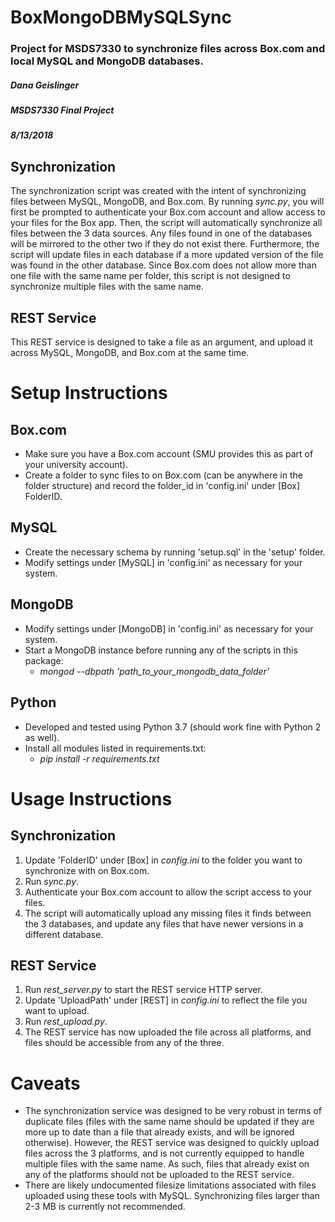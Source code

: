 # BoxMongoDBMySQLSync
### Project for MSDS7330 to synchronize files across Box.com and local MySQL and MongoDB databases.
##### Dana Geislinger
##### MSDS7330 Final Project
##### 8/13/2018

## Synchronization
The synchronization script was created with the intent of synchronizing files between MySQL, MongoDB, and Box.com. By running *sync.py*, you will first be prompted to authenticate your Box.com account and allow access to your files for the Box app. Then, the script will automatically synchronize all files between the 3 data sources. Any files found in one of the databases will be mirrored to the other two if they do not exist there. Furthermore, the script will update files in each database if a more updated version of the file was found in the other database. Since Box.com does not allow more than one file with the same name per folder, this script is not designed to synchronize multiple files with the same name.

## REST Service
This REST service is designed to take a file as an argument, and upload it across MySQL, MongoDB, and Box.com at the same time.

# Setup Instructions
## Box.com
* Make sure you have a Box.com account (SMU provides this as part of your university account).
* Create a folder to sync files to on Box.com (can be anywhere in the folder structure) and record the folder_id in 'config.ini' under [Box] FolderID.

## MySQL
* Create the necessary schema by running 'setup.sql' in the 'setup' folder.
* Modify settings under [MySQL] in 'config.ini' as necessary for your system.

## MongoDB
* Modify settings under [MongoDB] in 'config.ini' as necessary for your system.
* Start a MongoDB instance before running any of the scripts in this package:
  * *mongod --dbpath 'path_to_your_mongodb_data_folder'*

## Python
* Developed and tested using Python 3.7 (should work fine with Python 2 as well).
* Install all modules listed in requirements.txt:
  * *pip install -r requirements.txt*
  
# Usage Instructions
## Synchronization
1. Update 'FolderID' under [Box] in *config.ini* to the folder you want to synchronize with on Box.com.
2. Run *sync.py*.
3. Authenticate your Box.com account to allow the script access to your files.
4. The script will automatically upload any missing files it finds between the 3 databases, and update any files that have newer versions in a different database.

## REST Service
1. Run *rest_server.py* to start the REST service HTTP server.
2. Update 'UploadPath' under [REST] in *config.ini* to reflect the file you want to upload.
3. Run *rest_upload.py*.
4. The REST service has now uploaded the file across all platforms, and files should be accessible from any of the three.

# Caveats
* The synchronization service was designed to be very robust in terms of duplicate files (files with the same name should be updated if they are more up to date than a file that already exists, and will be ignored otherwise). However, the REST service was designed to quickly upload files across the 3 platforms, and is not currently equipped to handle multiple files with the same name. As such, files that already exist on any of the platforms should not be uploaded to the REST service.
* There are likely undocumented filesize limitations associated with files uploaded using these tools with MySQL. Synchronizing files larger than 2-3 MB is currently not recommended.
